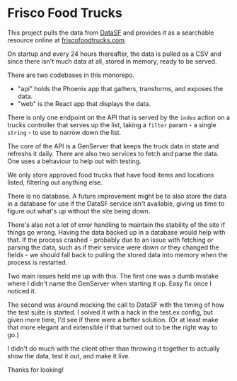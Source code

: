 # Frisco Food Trucks

This project pulls the data from [DataSF](https://data.sfgov.org/Economy-and-Community/Mobile-Food-Facility-Permit/rqzj-sfat/data) and provides it as a searchable resource online at [friscofoodtrucks.com](https://www.friscofoodtrucks.com/).

On startup and every 24 hours thereafter, the data is pulled as a CSV and since there isn't much data at all, stored in memory, ready to be served.

There are two codebases in this monorepo.

- "api" holds the Phoenix app that gathers, transforms, and exposes the data.
- "web" is the React app that displays the data.

There is only one endpoint on the API that is served by the `index` action on a trucks controller that serves up the list, taking a `filter` param - a single `string` - to use to narrow down the list.

The core of the API is a GenServer that keeps the truck data in state and refreshs it daily. There are also two services to fetch and parse the data. One uses a behaviour to help out with testing.

We only store approved food trucks that have food items and locations listed, filtering out anything else.

There is no database. A future improvement might be to also store the data in a database for use if the DataSF service isn't available, giving us time to figure out what's up without the site being down.

There's also not a lot of error handling to maintain the stability of the site if things go wrong. Having the data backed up in a database would help with that. If the process crashed - probably due to an issue with fetching or parsing the data, such as if their service were down or they changed the fields - we should fall back to pulling the stored data into memory when the process is restarted.

Two main issues held me up with this. The first one was a dumb mistake where I didn't name the GenServer when starting it up. Easy fix once I noticed it.

The second was around mocking the call to DataSF with the timing of how the test suite is started. I solved it with a hack in the test.ex config, but given more time, I'd see if there were a better solution. (Or at least make that more elegant and extensible if that turned out to be the right way to go.)

I didn't do much with the client other than throwing it together to actually show the data, test it out, and make it live.

Thanks for looking!
